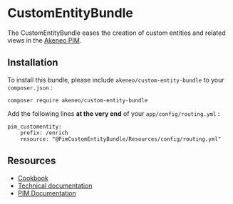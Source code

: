 # CustomEntityBundle

The CustomEntityBundle eases the creation of custom entities and related views in the [Akeneo PIM](https://github.com/akeneo/pim-community-standard).

## Installation
To install this bundle, please include `akeneo/custom-entity-bundle` to your `composer.json` :

    composer require akeneo/custom-entity-bundle

Add the following lines **at the very end** of your `app/config/routing.yml` :

    pim_customentity:
        prefix: /enrich
        resource: "@PimCustomEntityBundle/Resources/config/routing.yml"

## Resources
- [Cookbook](http://docs.akeneo.com/master/cookbook/custom_entity/index.html)
- [Technical documentation](Resources/doc/index.rst)
- [PIM Documentation](http://docs.akeneo.com)

